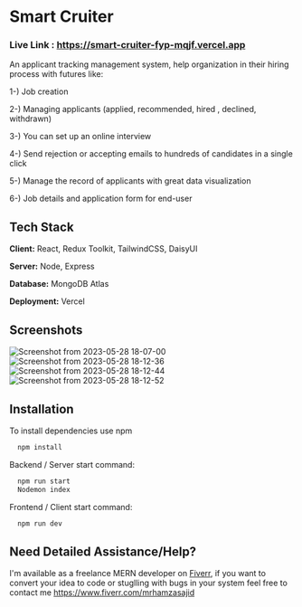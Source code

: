 
# Smart Cruiter
### Live Link : https://smart-cruiter-fyp-mqjf.vercel.app
An applicant tracking management system, help organization in their hiring process with futures like:

1-) Job creation

2-) Managing applicants (applied, recommended, hired , declined, withdrawn)

3-) You can set up an online interview

4-) Send rejection or accepting emails to hundreds of candidates in a single click

5-) Manage the record of applicants with great data visualization

6-) Job details and application form for end-user



## Tech Stack

**Client:** React, Redux Toolkit, TailwindCSS, DaisyUI

**Server:** Node, Express

**Database:** MongoDB Atlas

**Deployment:** Vercel



## Screenshots

![Screenshot from 2023-05-28 18-07-00](https://github.com/Hamza-Sajid/Smart-Cruiter-FYP/assets/20709155/c1928811-95d5-44c5-b3e1-b53e657222e6)
![Screenshot from 2023-05-28 18-12-36](https://github.com/Hamza-Sajid/Smart-Cruiter-FYP/assets/20709155/b14ffb26-8964-4332-ab39-cd2f5d96287d)
![Screenshot from 2023-05-28 18-12-44](https://github.com/Hamza-Sajid/Smart-Cruiter-FYP/assets/20709155/86507d07-9b93-4750-a50b-06e034ca3c25)
![Screenshot from 2023-05-28 18-12-52](https://github.com/Hamza-Sajid/Smart-Cruiter-FYP/assets/20709155/f5e55181-53be-4531-933e-827667ec85a5)



## Installation

To install dependencies use npm

```bash
  npm install
```
Backend / Server start command: 
```bash
  npm run start
  Nodemon index
```

Frontend / Client start command: 
```bash
  npm run dev
```

## Need Detailed Assistance/Help?
I'm available as a freelance MERN developer on [Fiverr](https://www.fiverr.com/mrhamzasajid/build-web-applications-with-mern-stack-reactjs-nodejs?context_referrer=seller_page&ref_ctx_id=e16faa02db8d4fd0bddae79455778a9c&pckg_id=1&pos=3&seller_online=true&imp_id=9d7c1f8d-2382-4e0d-8525-78ada752dfcc#), if you want to convert your idea to code or stuglling with bugs in your system feel free to contact me https://www.fiverr.com/mrhamzasajid

